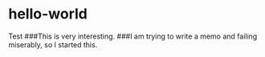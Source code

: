 # hello-world
Test
###This is very interesting. 
###I am trying to write a memo and failing miserably, so I started this. 

